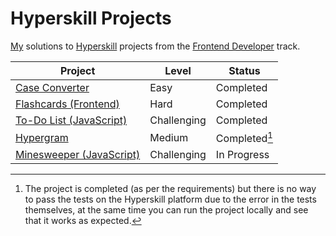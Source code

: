 # Hyperskill Projects

[My](https://hyperskill.org/profile/7889902) solutions to [Hyperskill](https://hyperskill.org) projects from the [Frontend Developer](https://hyperskill.org/tracks/5) track.

| Project                                      | Level       | Status        |
| -------------------------------------------- | ----------- | ------------- |
| [Case Converter](./01_case_converter)        | Easy        | Completed     |
| [Flashcards (Frontend)](./02_flashcards)     | Hard        | Completed     |
| [To-Do List (JavaScript)](./03_todo_list)    | Challenging | Completed     |
| [Hypergram](./04_hypergram)                  | Medium      | Completed[^1] |
| [Minesweeper (JavaScript)](./05_minesweeper) | Challenging | In Progress   |

[^1]: The project is completed (as per the requirements) but there is no way to pass the tests on the Hyperskill platform due to the error in the tests themselves, at the same time you can run the project locally and see that it works as expected.
